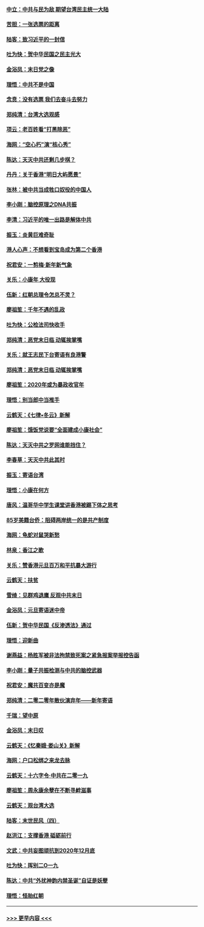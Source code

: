 #### [中立：中共与民为敌 期望台湾民主统一大陆](../pages/nsc993/n11790392.md?t=01140622) 
#### [苦胆：一张选票的距离](../pages/nsc993/n11788914.md?t=01140622) 
#### [陆客：致习近平的一封信](../pages/nsc993/n11788867.md?t=01140622) 
#### [吐为快：贺中华民国之民主光大](../pages/nsc993/n11788618.md?t=01140622) 
#### [金浴凤：末日党之像](../pages/nsc993/n11787475.md?t=01140622) 
#### [理悟：中共不是中国](../pages/nsc993/n11787463.md?t=01140622) 
#### [念贲：没有选票  我们去奋斗去努力](../pages/nsc993/n11787398.md?t=01140622) 
#### [郑纯清：台湾大选观感](../pages/nsc993/n11786210.md?t=01140622) 
#### [项云：老百姓看“打黑除恶”](../pages/nsc993/n11785398.md?t=01140622) 
#### [海网：“空心朽”演“核心秀”](../pages/nsc993/n11783874.md?t=01140622) 
#### [陈达：天灭中共还剩几步棋？](../pages/nsc993/n11783719.md?t=01140622) 
#### [丹丹：关于香港“明日大屿愿景”](../pages/nsc993/n11783273.md?t=01140622) 
#### [张林：被中共当成牲口奴役的中国人](../pages/nsc993/n11782397.md?t=01140622) 
#### [李小刚：脑控原理之DNA共振](../pages/nsc993/n11780962.md?t=01140622) 
#### [李清：习近平的唯一出路是解体中共](../pages/nsc993/n11780866.md?t=01140622) 
#### [振玉：炎黄巨难奇耻](../pages/nsc993/n11779632.md?t=01140622) 
#### [港人心声：不想看到宝岛成为第二个香港](../pages/nsc993/n11778817.md?t=01140622) 
#### [祝君安：一剪梅‧新年新气象](../pages/nsc993/n11776340.md?t=01140622) 
#### [关乐：小康年 大役现](../pages/nsc993/n11774213.md?t=01140622) 
#### [伍新：红朝总理令怎总不灵？](../pages/nsc993/n11770813.md?t=01140622) 
#### [廖祖笙：千年不遇的乱政](../pages/nsc993/n11770373.md?t=01140622) 
#### [吐为快：公检法司快收手](../pages/nsc993/n11770359.md?t=01140622) 
#### [郑纯清：恶党末日临 动辄挨掌嘴](../pages/nsc993/n11769912.md?t=01140622) 
#### [关乐：就王志民下台寄语有良港警](../pages/nsc993/n11769903.md?t=01140622) 
#### [郑纯清：恶党末日临 动辄挨掌嘴](../pages/nsc993/n11769356.md?t=01140622) 
#### [廖祖笙：2020年或为暴政收官年](../pages/nsc993/n11768216.md?t=01140622) 
#### [理悟：别当郎中当推手](../pages/nsc993/n11768243.md?t=01140622) 
#### [云鹤天：《七律▪冬云》新解](../pages/nsc993/n11768204.md?t=01140622) 
#### [廖祖笙：饿饭党说要“全面建成小康社会”](../pages/nsc993/n11767482.md?t=01140622) 
#### [陈达：天灭中共之罗网谁能挡住？](../pages/nsc993/n11767465.md?t=01140622) 
#### [李春草：天灭中共此其时](../pages/nsc993/n11767452.md?t=01140622) 
#### [振玉：寄语台湾](../pages/nsc993/n11767432.md?t=01140622) 
#### [理悟：小康在何方](../pages/nsc993/n11767394.md?t=01140622) 
#### [唐风：温哥华中学生课堂讲香港被踢下体之思考](../pages/nsc993/n11766848.md?t=01140622) 
#### [85岁美籍台侨：阻碍两岸统一的是共产制度](../pages/nsc993/n11765043.md?t=01140622) 
#### [海网：龟蛇对鼠哭新愁](../pages/nsc993/n11764895.md?t=01140622) 
#### [林泉：香江之歌](../pages/nsc993/n11764415.md?t=01140622) 
#### [关乐：赞香港元旦百万和平抗暴大游行](../pages/nsc993/n11764382.md?t=01140622) 
#### [云鹤天：扶贫](../pages/nsc993/n11764245.md?t=01140622) 
#### [雪绮：见群鸡退鹰  反观中共末日](../pages/nsc993/n11762112.md?t=01140622) 
#### [金浴凤：元旦寄语迷中帝](../pages/nsc993/n11761788.md?t=01140622) 
#### [伍新：贺中华民国《反渗透法》通过](../pages/nsc993/n11761994.md?t=01140622) 
#### [理悟：迎新曲](../pages/nsc993/n11761152.md?t=01140622) 
#### [谢燕益：杨胜军被非法拘禁致死案之紧急报案举报控告函](../pages/nsc993/n11756134.md?t=01140622) 
#### [李小刚：量子共振检测与中共的脑控武器](../pages/nsc993/n11754518.md?t=01140622) 
#### [祝君安：魔共百变亦是魔](../pages/nsc993/n11754469.md?t=01140622) 
#### [郑纯清：二零二零年散伙演弃年——新年寄语](../pages/nsc993/n11754195.md?t=01140622) 
#### [千瑞：望中原](../pages/nsc993/n11754159.md?t=01140622) 
#### [金浴凤：末日叹](../pages/nsc993/n11752359.md?t=01140622) 
#### [云鹤天：《忆秦娥‧娄山关》新解](../pages/nsc993/n11752348.md?t=01140622) 
#### [海网：户口松绑之来龙去脉](../pages/nsc993/n11752328.md?t=01140622) 
#### [云鹤天：十六字令‧中共在二零一九](../pages/nsc993/n11752305.md?t=01140622) 
#### [廖祖笙：周永康余孽在不断寻衅滋事](../pages/nsc993/n11751013.md?t=01140622) 
#### [云鹤天：观台湾大选](../pages/nsc993/n11751007.md?t=01140622) 
#### [陆客：末世民风（四）](../pages/nsc993/n11749203.md?t=01140622) 
#### [赵洪江：支撑香港 砥砺前行](../pages/nsc993/n11748482.md?t=01140622) 
#### [文武：中共妄图顽抗到2020年12月底](../pages/nsc993/n11748446.md?t=01140622) 
#### [吐为快：挥别二O一九](../pages/nsc993/n11748411.md?t=01140622) 
#### [陈达：中共“外扰神韵内禁圣诞”自证是妖孽](../pages/nsc993/n11748226.md?t=01140622) 
#### [理悟：怪胎红朝](../pages/nsc993/n11748206.md?t=01140622) 

----
#### [ >>> 更早内容 <<< ](../indexes/nsc993-earlier.md)
